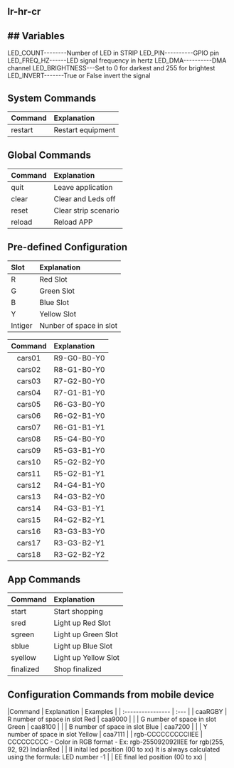 ##  lr-hr-cr

## ##  Variables

LED_COUNT--------Number of LED in STRIP
LED_PIN----------GPIO pin
LED_FREQ_HZ------LED signal frequency in hertz
LED_DMA----------DMA channel
LED_BRIGHTNESS---Set to 0 for darkest and 255 for brightest
LED_INVERT-------True or False invert the signal


 
## System Commands

|Command | Explanation |
| :------ | :--- |
| restart | Restart equipment



## Global Commands

|Command | Explanation |
| :------ | :--- |
|quit | Leave application |
|clear | Clear and Leds off|
|reset | Clear strip scenario|
|reload | Reload APP|

## Pre-defined Configuration

|Slot | Explanation |
| :----- | :--- |
| R | Red Slot    |
| G | Green Slot  |
| B | Blue Slot   |
| Y | Yellow Slot |
| Intiger | Nunber of space in slot|

|Command | Explanation |
| :--: | :--- |
| cars01 | R9-G0-B0-Y0  |
| cars02 | R8-G1-B0-Y0  |
| cars03 | R7-G2-B0-Y0  |
| cars04 | R7-G1-B1-Y0  |
| cars05 | R6-G3-B0-Y0  |
| cars06 | R6-G2-B1-Y0  |
| cars07 | R6-G1-B1-Y1  |
| cars08 | R5-G4-B0-Y0  |
| cars09 | R5-G3-B1-Y0  |
| cars10 | R5-G2-B2-Y0  |
| cars11 | R5-G2-B1-Y1  |
| cars12 | R4-G4-B1-Y0  |
| cars13 | R4-G3-B2-Y0  |
| cars14 | R4-G3-B1-Y1  |
| cars15 | R4-G2-B2-Y1  |
| cars16 | R3-G3-B3-Y0  |
| cars17 | R3-G3-B2-Y1  |
| cars18 | R3-G2-B2-Y2  |

   
## App Commands

|Command | Explanation |
| :---------- | :--- |
| start | Start shopping         |
| sred | Light up Red Slot       |
| sgreen | Light up Green Slot   |
| sblue | Light up Blue Slot     |
| syellow | Light up Yellow Slot |
| finalized | Shop finalized |


## Configuration Commands from mobile device

|Command | Explanation | Examples |
| :---------------- | :--- |
| caaRGBY 			| R number of space in slot Red    | caa9000 |
|         			| G number of space in slot Green  | caa8100 |
|         			| B number of space in slot Blue   | caa7200 |
|         			| Y number of space in slot Yellow | caa7111 |
| rgb-CCCCCCCCCIIEE | CCCCCCCCC - Color in RGB format - Ex: rgb-255092092IIEE for rgb(255, 92, 92) IndianRed
|                   | II inital led position (00 to xx) It is always calculated using the formula: LED number -1
| 				  	| EE final led position (00 to xx)
| 
